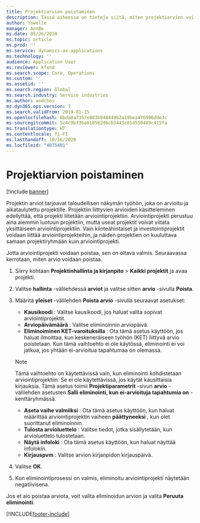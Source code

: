 ```yaml
---
title: Projektiarvion poistaminen
description: Tässä aiheessa on tietoja siitä, miten projektiarvion voi poistaa, kun se on valmis.
author: Yowelle
manager: AnnBe
ms.date: 05/26/2020
ms.topic: article
ms.prod: ''
ms.service: dynamics-ax-applications
ms.technology: ''
audience: Application User
ms.reviewer: kfend
ms.search.scope: Core, Operations
ms.custom: ''
ms.assetid: ''
ms.search.region: Global
ms.search.industry: Service industries
ms.author: andchoi
ms.dyn365.ops.version: 7
ms.search.validFrom: 2019-01-15
ms.openlocfilehash: 8bda8a7357e883b948449b2a19bea476996dde3c
ms.sourcegitcommit: 5c4c9bf3ba018562d6cb3443c01d550489c415fa
ms.translationtype: HT
ms.contentlocale: fi-FI
ms.lasthandoff: 10/16/2020
ms.locfileid: "4075401"
---
```

# <a name="eliminate-a-project-estimate"></a>Projektiarvion poistaminen

[!include [banner](../includes/banner.md)]

Projektin arviot tarjoavat taloudellisen näkymän työhön, joka on arvioitu ja aikataulutettu projektille. Projektiin liittyvien arvioiden käsitteleminen edellyttää, että projekti liitetään arviointiprojektiin. Arviointiprojekti perustuu aina aiemmin luotuun projektiin, mutta useat projektit voivat viitata yksittäiseen arviointiprojektiin. Vain kiinteähintaiset ja investointiprojektit voidaan liittää arviointiprojekteihin, ja näiden projektien on kuuluttava samaan projektiryhmään kuin arviointiprojekti.

Jotta arviointiprojekti voidaan poistaa, sen on oltava valmis. Seuraavassa kerrotaan, miten arvio voidaan poistaa.

1. Siirry kohtaan **Projektinhallinta ja kirjanpito** > **Kaikki projektit** ja avaa projekti. 
2. Valitse **hallinta** -välilehdessä **arviot** ja valitse sitten **arvio** -sivulla **Poista**.
3. Määritä **yleiset** -välilehden **Poista arvio** -sivulla seuraavat asetukset:

   - **Kausikoodi** : Valitse kausikoodi, jos haluat valita sopivat arviointiprojektit. 
   - **Arviopäivämäärä** : Valitse eliminoinnin arviopäivä.
   - **Eliminoiminen KET-varoituksilla** : Ota tämä asetus käyttöön, jos haluat ilmoittaa, kun keskeneräiseen työhön (KET) liittyvä arvio poistetaan. Kun tämä vaihtoehto ei ole käytössä, eliminointi ei voi jatkua, jos yhtään ei-arvioitua tapahtumaa on olemassa. 
   > [!NOTE]
   > Tämä vaihtoehto on käytettävissä vain, kun eliminointi kohdistetaan arviointiprojektiin. Se ei ole käytettävissä, jos käytät kausittaisia kirjauksia. Tämä asetus toimii **Projektiparametrit** -sivun **arvio** -välilehden asetusten **Salli eliminointi, kun ei-arvioituja tapahtumia on** -kenttäryhmässä.
   - **Aseta vaihe valmiiksi** : Ota tämä asetus käyttöön, kun haluat määrittää arviointiprojektin vaiheen **päättyneeksi** , kun olet suorittanut eliminoinnin.
   - **Tulosta arvioluettelo** : Valitse tiedot, jotka sisällytetään, kun arvioluettelo tulostetaan.
   - **Näytä infoloki** : Ota tämä asetus käyttöön, kun haluat näyttää infolokin.
   - **Kirjauspvm** : Valitse arvion kirjanpidon kirjauspäivä.

4.  Valitse **OK**.
5. Kun eliminointiprosessi on valmis, eliminoitu arviointiprojekti näytetään negatiivisena. 

Jos et aio poistaa arviota, voit valita eliminoidun arvion ja valita **Peruuta eliminointi**.   


[!INCLUDE[footer-include](../includes/footer-banner.md)]